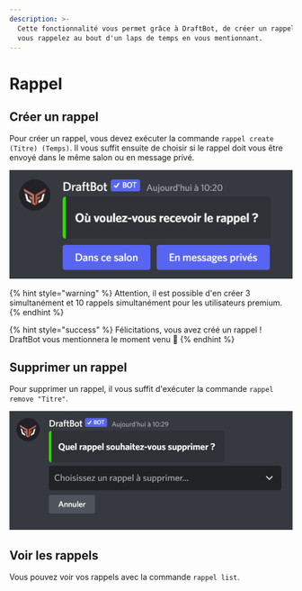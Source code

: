```yaml
---
description: >-
  Cette fonctionnalité vous permet grâce à DraftBot, de créer un rappel et ainsi
  vous rappelez au bout d'un laps de temps en vous mentionnant.
---
```


# Rappel

## Créer un rappel

Pour créer un rappel, vous devez exécuter la commande `rappel create (Titre) (Temps)`.    Il vous suffit ensuite de choisir si le rappel doit vous être envoyé dans le même salon ou en message privé.

![Créer un rappel](<../.gitbook/assets/image (4).png>)

{% hint style="warning" %}
Attention, il est possible d'en créer 3 simultanément et 10 rappels simultanément pour les utilisateurs premium.
{% endhint %}

{% hint style="success" %}
Félicitations, vous avez créé un rappel ! DraftBot vous mentionnera le moment venu :tada:
{% endhint %}

## Supprimer un rappel

Pour supprimer un rappel, il vous suffit d'exécuter la commande `rappel remove "Titre"`.

![Supprimer un rappel](<../.gitbook/assets/image (7).png>)

## Voir les rappels

Vous pouvez voir vos rappels avec la commande `rappel list`.
